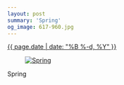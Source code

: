 ```yaml
---
layout: post
summary: 'Spring'
og_image: 617-960.jpg
---
```


<div class="post">
 <time>
  <a href="/617">
   {{ page.date | date: "%B %-d, %Y" }}
  </a>
 </time>
 <a href="/617">
  <figure data-taken="4/26/2017">
   <img alt="Spring" sizes="(min-width: 700px) 50vw, calc(100vw - 2rem)" src="{{ site.assets_url }}/617-480.jpg" srcset="{{ site.assets_url }}/617-240.jpg 240w, {{ site.assets_url }}/617-480.jpg 480w, {{ site.assets_url }}/617-720.jpg 720w, {{ site.assets_url }}/617-960.jpg 960w"/>
  </figure>
 </a>
 <span>
  Spring
 </span>
</div>
